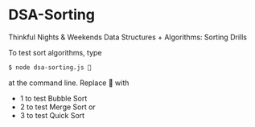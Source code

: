# DSA-Sorting
Thinkful Nights &amp; Weekends Data Structures + Algorithms: Sorting Drills

To test sort algorithms, type
```sh
$ node dsa-sorting.js 🍕
```
at the command line. Replace 🍕 with
  * 1 to test Bubble Sort
  * 2 to test Merge Sort or
  * 3 to test Quick Sort
